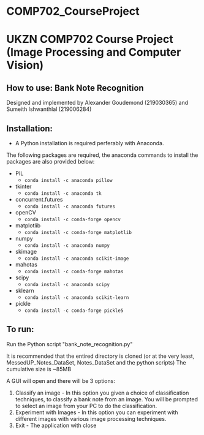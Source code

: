 # COMP702_CourseProject
# UKZN COMP702 Course Project (Image Processing and Computer Vision)

## How to use: Bank Note Recognition 

Designed and implemented by Alexander Goudemond (219030365) and Sumeith Ishwanthlal (219006284)

## Installation:
  - A Python installation is required perferably with Anaconda.
  
  The following packages are required, the anaconda commands to install the packages are also provided below:
  - PIL                 
    - `conda install -c anaconda pillow`
  - tkinter
    - `conda install -c anaconda tk`
  - concurrent.futures
    - `conda install -c anaconda futures`
  - openCV
    - `conda install -c conda-forge opencv`
  - matplotlib
    - `conda install -c conda-forge matplotlib `
  - numpy
    - `conda install -c anaconda numpy`
  - skimage
    - `conda install -c anaconda scikit-image`
  - mahotas
    - `conda install -c conda-forge mahotas`
  - scipy
    - `conda install -c anaconda scipy`
  - sklearn
    - `conda install -c anaconda scikit-learn`
  - pickle
    - `conda install -c conda-forge pickle5`


## To run:
  Run the Python script "bank_note_recognition.py"
  
  It is recommended that the entired directory is cloned (or at the very least, MessedUP_Notes_DataSet, Notes_DataSet and the python scripts) The cumulative size is ~85MB

  A GUI will open and there will be 3 options:
  1. Classify an image
    - In this option you given a choice of classification techniques, to classify a bank note from an image. You will be prompted to select an image from your PC to do the classification.
  2.  Experiment with Images
    - In this option you can experiment with different images with various image processing techniques.
  3. Exit
    - The application with close
  
	
